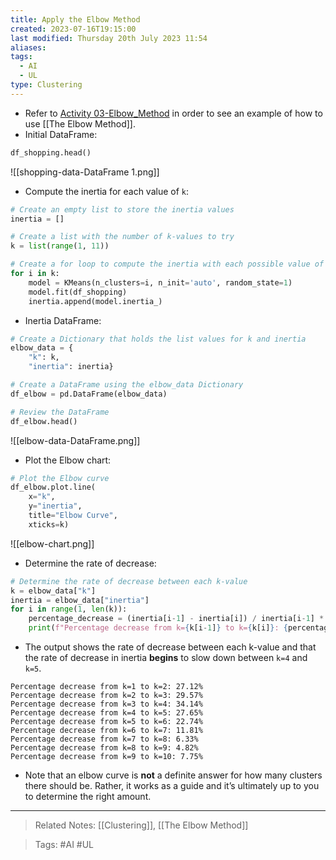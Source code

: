 ```yaml
---
title: Apply the Elbow Method
created: 2023-07-16T19:15:00
last modified: Thursday 20th July 2023 11:54
aliases: 
tags:
  - AI
  - UL
type: Clustering
---
```

- Refer to [Activity 03-Elbow_Method](file:///C:/Users/JORMIL/Work/AI_MicroBootCamp/mbc-ai/02-Unsupervised-Learning/demos/03-Elbow_Method) in order to see an example of how to use [[The Elbow Method]].
- Initial DataFrame:
```python
df_shopping.head()
```
![[shopping-data-DataFrame 1.png]]
- Compute the inertia for each value of `k`:
```python
# Create an empty list to store the inertia values
inertia = []

# Create a list with the number of k-values to try
k = list(range(1, 11))

# Create a for loop to compute the inertia with each possible value of k and add the values to the inertia list.
for i in k:
    model = KMeans(n_clusters=i, n_init='auto', random_state=1)
    model.fit(df_shopping)
    inertia.append(model.inertia_)
```
- Inertia DataFrame:
```python
# Create a Dictionary that holds the list values for k and inertia
elbow_data = {
    "k": k,
    "inertia": inertia}

# Create a DataFrame using the elbow_data Dictionary
df_elbow = pd.DataFrame(elbow_data)

# Review the DataFrame
df_elbow.head()
```
![[elbow-data-DataFrame.png]]
- Plot the Elbow chart:
```python
# Plot the Elbow curve
df_elbow.plot.line(
    x="k",
    y="inertia",
    title="Elbow Curve",
    xticks=k)
```
![[elbow-chart.png]]
- Determine the rate of decrease:
```python
# Determine the rate of decrease between each k-value
k = elbow_data["k"]
inertia = elbow_data["inertia"]
for i in range(1, len(k)):
    percentage_decrease = (inertia[i-1] - inertia[i]) / inertia[i-1] * 100
    print(f"Percentage decrease from k={k[i-1]} to k={k[i]}: {percentage_decrease:.2f}%")
```
- The output shows the rate of decrease between each k-value and that the rate of decrease in inertia **begins** to slow down between `k=4` and `k=5`.
```text
Percentage decrease from k=1 to k=2: 27.12%
Percentage decrease from k=2 to k=3: 29.57%
Percentage decrease from k=3 to k=4: 34.14%
Percentage decrease from k=4 to k=5: 27.65%
Percentage decrease from k=5 to k=6: 22.74%
Percentage decrease from k=6 to k=7: 11.81%
Percentage decrease from k=7 to k=8: 6.33%
Percentage decrease from k=8 to k=9: 4.82%
Percentage decrease from k=9 to k=10: 7.75%
```
- Note that an elbow curve is **not** a definite answer for how many clusters there should be. Rather, it works as a guide and it’s ultimately up to you to determine the right amount.
---
>Related Notes: [[Clustering]], [[The Elbow Method]]

>Tags: #AI #UL 
